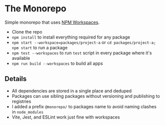# The Monorepo

Simple monorepo that uses [NPM Workspaces](https://docs.npmjs.com/cli/v7/using-npm/workspaces).

- Clone the repo
- `npm install` to install everything required for any package
- `npm start --workspace=packages/project-a` or `cd packages/project-a; npm start` to run a package
- `npm test --workspaces` to run `test` script in every package where it's available
- `npm run build --workspaces` to build all apps

## Details

- All dependencies are stored in a single place and deduped
- Packages can use sibling packages without versioning and publishing to registries
- I added a prefix `@monorepo/` to packages name to avoid naming clashes in `node_modules`
- Vite, Jest, and ESLint work just fine with workspaces
